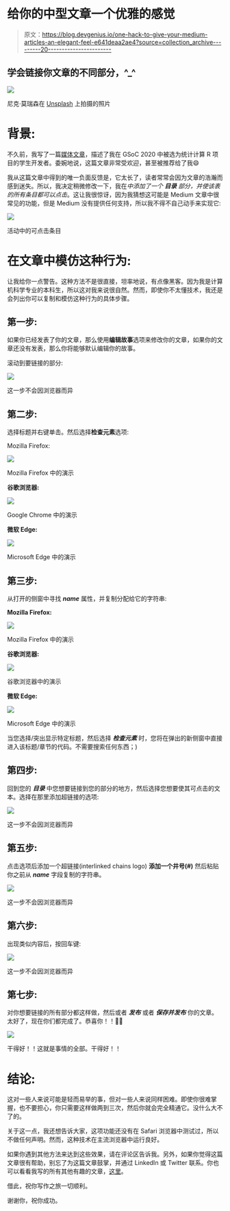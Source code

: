 # 给你的中型文章一个优雅的感觉

> 原文：<https://blog.devgenius.io/one-hack-to-give-your-medium-articles-an-elegant-feel-e641deaa2ae4?source=collection_archive---------20----------------------->

## 学会链接你文章的不同部分，^_^

![](img/aaaf10d5c58fb16b36b0fddf5d412376.png)

尼克·莫瑞森在 [Unsplash](https://unsplash.com?utm_source=medium&utm_medium=referral) 上拍摄的照片

# 背景:

不久前，我写了一篇[媒体文章](https://medium.com/swlh/my-journey-to-becoming-a-gsoc-20-student-8c34a78e97ef?source=friends_link&sk=f6a81b75c2019fe1864a589afe56ab01)，描述了我在 GSoC 2020 中被选为统计计算 R 项目的学生开发者。委婉地说，这篇文章非常受欢迎，甚至被推荐给了我😄

我从这篇文章中得到的唯一负面反馈是，它太长了，读者常常会因为文章的浩瀚而感到迷失。所以，我决定稍微修改一下，我在*中添加了一个* ***目录*** *部分，并使该表的所有条目都可以点击*。这让我很惊讶，因为我猜想这可能是 Medium 文章中很常见的功能，但是 Medium 没有提供任何支持，所以我不得不自己动手来实现它:

![](img/2a6fb1f42bcb15dc9560a9c315854880.png)

活动中的可点击条目

# 在文章中模仿这种行为:

让我给你一点警告。这种方法不是很直接，坦率地说，有点像黑客。因为我是计算机科学专业的本科生，所以这对我来说很自然。然而，即使你不太懂技术，我还是会列出你可以复制和模仿这种行为的具体步骤。

## 第一步:

如果你已经发表了你的文章，那么使用**编辑故事**选项来修改你的文章，如果你的文章还没有发表，那么你将能够默认编辑你的故事。

滚动到要链接的部分:

![](img/f4e2ca7fe814cee9bf693595c32f5f5d.png)

这一步不会因浏览器而异

## 第二步:

选择标题并右键单击。然后选择**检查元素**选项:

Mozilla Firefox:

![](img/6ebeeb69f2901c5743c5bba9e8f7a1d6.png)

Mozilla Firefox 中的演示

**谷歌浏览器:**

![](img/bf5baecfb00cc2f191176a2e3efbefdd.png)

Google Chrome 中的演示

**微软 Edge:**

![](img/af9efa0e7d2b3bb3aab08dd63197264f.png)

Microsoft Edge 中的演示

## 第三步:

从打开的侧窗中寻找 ***name*** 属性，并复制分配给它的字符串:

**Mozilla Firefox:**

![](img/18d9c721247e5ce254819542a7963a19.png)

Mozilla Firefox 中的演示

**谷歌浏览器:**

![](img/2930e1fc181670d891e4244bf2ac1ea7.png)

谷歌浏览器中的演示

**微软 Edge:**

![](img/074a26bb007df89fdf599191a0e34024.png)

Microsoft Edge 中的演示

当您选择/突出显示特定标题，然后选择 ***检查元素*** 时，您将在弹出的新侧窗中直接进入该标题/章节的代码。不需要搜索任何东西；)

## 第四步:

回到您的 ***目录*** 中您想要链接到您的部分的地方，然后选择您想要使其可点击的文本。选择在那里添加超链接的选项:

![](img/31b5e0a2723c2874ff184d3099a8523c.png)

这一步不会因浏览器而异

## 第五步:

点击选项后添加一个超链接(interlinked chains logo) **添加一个井号(#)** 然后粘贴你之前从 ***name*** 字段复制的字符串。

![](img/902f3a40481fdb0c78ac1e6d3a855208.png)

这一步不会因浏览器而异

## 第六步:

出现类似内容后，按回车键:

![](img/81962434abea64b5abc6351589fc74dd.png)

这一步不会因浏览器而异

## 第七步:

对你想要链接的所有部分都这样做，然后或者 ***发布*** 或者 ***保存并发布*** 你的文章。太好了，现在你们都完成了。恭喜你！！🙌🎊

![](img/a858171264e38107130855d118e2a882.png)

干得好！！这就是事情的全部。干得好！！

# 结论:

这对一些人来说可能是轻而易举的事，但对一些人来说同样困难。即使你很难掌握，也不要担心，你只需要这样做两到三次，然后你就会完全精通它。没什么大不了的。

关于这一点，我还想告诉大家，这项功能还没有在 Safari 浏览器中测试过，所以不做任何声明。然而，这种技术在主流浏览器中运行良好。

如果你遇到其他方法来达到这些效果，请在评论区告诉我。另外，如果你觉得这篇文章很有帮助，别忘了为这篇文章鼓掌，并通过 LinkedIn 或 Twitter 联系。你也可以看看我写的所有其他有趣的文章，[这里](https://medium.com/@rahulsaxena.hindubale)。

借此，祝你写作之旅一切顺利。

谢谢你，祝你成功。